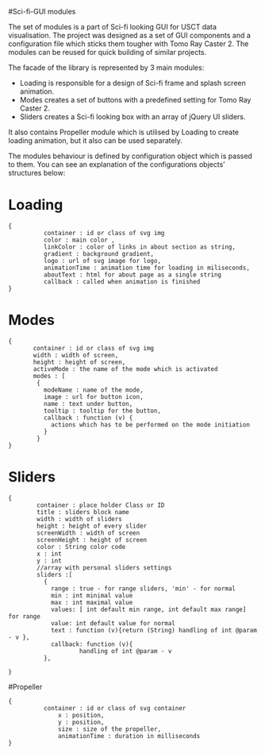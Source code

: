 #Sci-fi-GUI modules

The set of modules is a part of Sci-fi looking GUI for USCT data visualisation. The project was designed as a set of GUI components and a configuration file which sticks them tougher with Tomo Ray Caster 2. The modules can be reused for quick building of similar projects.

The facade of the library is represented by 3 main modules:

* Loading is responsible for a design of Sci-fi frame and splash screen animation.
* Modes creates a set of buttons with a predefined setting for Tomo Ray Caster 2.
* Sliders creates a Sci-fi looking box with an array of jQuery UI sliders.

It also contains Propeller module which is utilised by Loading to create loading animation, but it also can be used separately. 

The modules behaviour is defined by configuration object which is passed to them. You can see an explanation of the configurations objects’ structures below:

# Loading
``` JavaSctipt
{
	      container : id or class of svg img
	      color : main color ,
	      linkColor : color of links in about section as string, 
	      gradient : background gradient, 
	      logo : url of svg image for logo,
	      animationTime : animation time for loading in miliseconds,
	      aboutText : html for about page as a single string
	      callback : called when animation is finished
}    
```

# Modes
``` JavaSctipt
{
  	   container : id or class of svg img
	   width : width of screen,
	   height : height of screen,
	   activeMode : the name of the mode which is activated
	   modes : [
	    {
	      modeName : name of the mode,
	      image : url for button icon,
	      name : text under button,
	      tooltip : tooltip for the button,
	      callback : function (v) {
	        actions which has to be performed on the mode initiation
	      }
	    }
}
```

# Sliders
``` JavaSctipt
{
	    container : place holder Class or ID 
	    title : sliders block name 
	    width : width of sliders 
	    height : height of every slider 
	    screenWidth : width of screen
	    screenHeight : height of screen
	    color : String color code 
	    x : int
	    y : int
	    //array with personal sliders settings
	    sliders :[
	      {
	        range : true - for range sliders, 'min' - for normal
	        min : int minimal value
	        max : int maximal value
	        values: [ int default min range, int default max range] for range
	        value: int default value for normal
	        text : function (v){return (String) handling of int @param - v },
	        callback: function (v){ 
	        		handling of int @param - v
	      },

}
```

#Propeller

``` JavaSctipt
{
  		  container : id or class of svg container
	          x : position,
	          y : position,
	          size : size of the propeller, 
	          animationTime : duration in milliseconds
}
```



